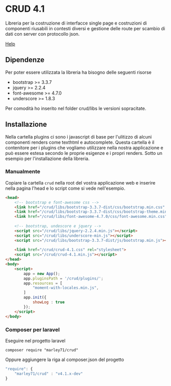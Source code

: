 # CRUD 4.1

Libreria per la costruzione di interfacce single page e costruzioni di componenti riusabili in contesti 
diversi e gestione delle route per scambio di dati con server con protocollo json.

<a href="http://pierpaolociullo.it/help">Help</a>

## Dipendenze

Per poter essere utilizzata la libreria ha bisogno delle seguenti risorse

- bootstrap >= 3.3.7
- jquery >= 2.2.4
- font-awesome >= 4.7.0
- underscore >= 1.8.3

Per comodità ho inserito nel folder crud/libs le versioni sopracitate.

## Installazione


Nella cartella plugins ci sono i javascript di base per l'ulitizzo di alcuni componenti renders come 
texthtml e autocomplete. Questa cartella è il contenitore per i plugins che vogliamo utilizzare nella nostra
applicazione e può essere estesa secondo le proprie esigenze e i propri renders. Sotto un esempio per l'installazione della
libreria. 

### Manualmente

Copiare la cartella `crud` nella root del vostra applicazione web e inserire nella pagina l'head e lo script come
si vede nell'esempio. 

```html
<head>
    <!-- bootstrap e font-awesome css -->
    <link href="/crud/libs/bootstrap-3.3.7-dist/css/bootstrap.min.css" rel="stylesheet">
    <link href="/crud/libs/bootstrap-3.3.7-dist/css/bootstrap-theme.min.css" rel="stylesheet">
    <link href="/crud/libs/font-awesome-4.7.0/css/font-awesome.min.css" rel="stylesheet">
    
    <!-- bootstrap, undescore e jquery -->
    <script src="/crud/libs/jquery-2.2.4.min.js"></script>
    <script src="/crud/libs/underscore-min.js"></script>
    <script src="/crud/libs/bootstrap-3.3.7-dist/js/bootstrap.min.js"></script>
    
    <link href="/crud/crud-4.1.css" rel="stylesheet">
    <script src="/crud/crud-4.1.min.js"></script>
</head>
<body>
    <script>
        app = new App();
        app.pluginsPath = '/crud/plugins/';
        app.resources = [
            "moment-with-locales.min.js",
        ]
        app.init({
            showLog : true
        });
    </script>
</body>
```

### Composer per laravel

Eseguire nel progetto laravel
```sybase
composer require "marley71/crud"
```


Oppure aggiungere la riga al composer.json del progetto
```javascript
"require": {
    "marley71/crud" : "v4.1.x-dev"
}
```




